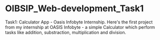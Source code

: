 # OIBSIP_Web-development_Task1
Task1: Calculator App - Oasis Infobyte Internship.
Here's the first project from my internship at OASIS Infobyte - a simple Calculator which perform tasks like addition, substraction, multiplication and division.

